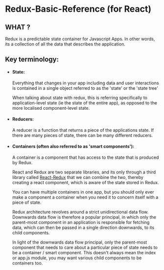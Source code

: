 # Redux-Basic-Reference (for React)

WHAT ?
---
Redux is a predictable state container for Javascript Apps. In other words, its a collection of all the data that describes the application.

## Key terminology:
- #### State:

    Everything that changes in your app including data and user interactions is contained in a single object referred to as the 'state' or the 'state tree'

    When talking about state with redux, this is referring specifically to application-level state (ie the state of the entire app), as opposed to the more localised component-level state.

- #### Reducers:
    A reducer is a function that returns a piece of the applications state. If there are many pieces of state, there can be many different reducers.

- #### Containers (often also referred to as 'smart components'):
    A container is a component that has access to the state that is produced by Redux.

    React and Redux are two separate libraries, and its only through a third library called [React-Redux](https://github.com/reactjs/react-redux) that we can combine the two, thereby creating a react component, which is aware of the state stored in Redux.

    You can have multiple containers in one app, but you should only ever make a component a container when you need it to concern itself with a piece of state.

    Redux architecture revolves around a strict unidirectional data flow. Downwards data flow is therefore a popular principal, in which only the parent-most component in an application is responsible for fetching data, which can then be passed in a single direction downwards, to its child components.

    In light of the downwards data flow principal, only the parent-most component that needs to care about a particular piece of state needs to be a container / smart component. This doesn't always mean the index or app.js module, you may want various child components to be containers too.

    
